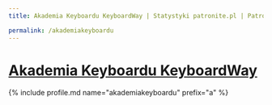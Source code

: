 ```yaml
---
title: Akademia Keyboardu KeyboardWay | Statystyki patronite.pl | Patromierz

permalink: /akademiakeyboardu
---
```


# [Akademia Keyboardu KeyboardWay](https://patronite.pl/akademiakeyboardu)

{% include profile.md name="akademiakeyboardu" prefix="a" %}
